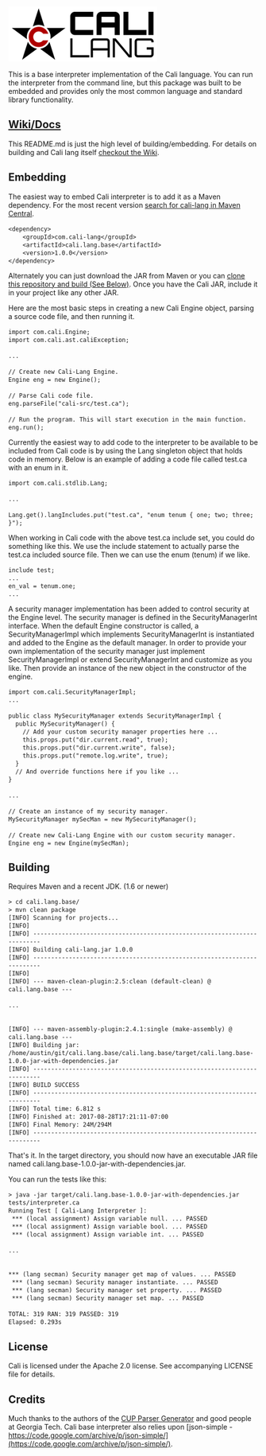 ![alt tag](cali.lang.base/docs/img/logo.png)

This is a base interpreter implementation of the Cali language. You can run the interpreter from the command line, but this package was built to be embedded and provides only the most common language and standard library functionality.

## [Wiki/Docs](https://github.com/cali-lang/cali.lang.base/wiki)
This README.md is just the high level of building/embedding. For details on building and Cali lang itself [checkout the Wiki](https://github.com/cali-lang/cali.lang.base/wiki).


## Embedding

The easiest way to embed Cali interpreter is to add it as a Maven dependency. For the most recent version [search for cali-lang in Maven Central](https://search.maven.org/#search%7Cga%7C1%7Ccali-lang).

```
<dependency>
    <groupId>com.cali-lang</groupId>
    <artifactId>cali.lang.base</artifactId>
    <version>1.0.0</version>
</dependency>
```

Alternately you can just download the JAR from Maven or you can [clone this repository and build (See Below)](#building). Once you have the Cali JAR, include it in your project like any other JAR.

Here are the most basic steps in creating a new Cali Engine object, parsing a source code file, and then running it.
```
import com.cali.Engine;
import com.cali.ast.caliException;

...

// Create new Cali-Lang Engine.
Engine eng = new Engine();

// Parse Cali code file.
eng.parseFile("cali-src/test.ca");

// Run the program. This will start execution in the main function.
eng.run();
```

Currently the easiest way to add code to the interpreter to be available
to be included from Cali code is by using the Lang singleton object that holds
code in memory. Below is an example of adding a code file called test.ca with an enum in it.

```
import com.cali.stdlib.Lang;

...

Lang.get().langIncludes.put("test.ca", "enum tenum { one; two; three; }");
```

When working in Cali code with the above test.ca include set, you could do something like this. We use the include statement to actually parse the test.ca included source file. Then we can use the enum (tenum) if we like.

```
include test;
...
en_val = tenum.one;
...
```

A security manager implementation has been added to control security at the Engine level. The security manager is defined in the SecurityManagerInt interface. When the default Engine constructor is called, a SecurityManagerImpl which implements SecurityManagerInt is instantiated and added to the Engine as the default manager. In order to provide your own implementation of the security manager just implement SecurityManagerImpl or extend SecurityManagerInt and customize as you like. Then provide an instance of the new object in the constructor of the engine.

```
import com.cali.SecurityManagerImpl;
...

public class MySecurityManager extends SecurityManagerImpl {
  public MySecurityManager() {
    // Add your custom security manager properties here ...
    this.props.put("dir.current.read", true);
    this.props.put("dir.current.write", false);
    this.props.put("remote.log.write", true);
  }
  // And override functions here if you like ...
}

...

// Create an instance of my security manager.
MySecurityManager mySecMan = new MySecurityManager();

// Create new Cali-Lang Engine with our custom security manager.
Engine eng = new Engine(mySecMan);
```

## Building
Requires Maven and a recent JDK. (1.6 or newer)

```
> cd cali.lang.base/
> mvn clean package
[INFO] Scanning for projects...
[INFO]                                                                         
[INFO] ------------------------------------------------------------------------
[INFO] Building cali-lang.jar 1.0.0
[INFO] ------------------------------------------------------------------------
[INFO]
[INFO] --- maven-clean-plugin:2.5:clean (default-clean) @ cali.lang.base ---

...


[INFO] --- maven-assembly-plugin:2.4.1:single (make-assembly) @ cali.lang.base ---
[INFO] Building jar: /home/austin/git/cali.lang.base/cali.lang.base/target/cali.lang.base-1.0.0-jar-with-dependencies.jar
[INFO] ------------------------------------------------------------------------
[INFO] BUILD SUCCESS
[INFO] ------------------------------------------------------------------------
[INFO] Total time: 6.812 s
[INFO] Finished at: 2017-08-28T17:21:11-07:00
[INFO] Final Memory: 24M/294M
[INFO] ------------------------------------------------------------------------
```

That's it. In the target directory, you should now have an executable JAR file
named cali.lang.base-1.0.0-jar-with-dependencies.jar.

You can run the tests like this:
```
> java -jar target/cali.lang.base-1.0.0-jar-with-dependencies.jar tests/interpreter.ca
Running Test [ Cali-Lang Interpreter ]:
 *** (local assignment) Assign variable null. ... PASSED
 *** (local assignment) Assign variable bool. ... PASSED
 *** (local assignment) Assign variable int. ... PASSED

...


*** (lang secman) Security manager get map of values. ... PASSED
 *** (lang secman) Security manager instantiate. ... PASSED
 *** (lang secman) Security manager set property. ... PASSED
 *** (lang secman) Security manager set map. ... PASSED

TOTAL: 319 RAN: 319 PASSED: 319
Elapsed: 0.293s
```

## License
Cali is licensed under the Apache 2.0 license. See accompanying LICENSE file for details.

## Credits

Much thanks to the authors of the [CUP Parser Generator](http://www2.cs.tum.edu/projects/cup/install.php) and good people at Georgia Tech. Cali base interpreter also relies upon [json-simple - https://code.google.com/archive/p/json-simple/](https://code.google.com/archive/p/json-simple/).
